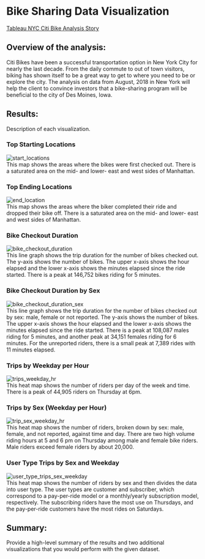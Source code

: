 # Bike Sharing Data Visualization

<a href='https://public.tableau.com/app/profile/vienna.rynerson/viz/NYCCitiBikeAnalysis_16569108498070/NYCCitiBike'>Tableau NYC Citi Bike Analysis Story</a>

## Overview of the analysis: 

Citi Bikes have been a successful transportation option in New York City for nearly the last decade. From the daily commute to out of town visitors, biking has shown itself to be a great way to get to where you need to be or explore the city. The analysis on data from August, 2018 in New York will help the client to convince investors that a bike-sharing program will be beneficial to the city of Des Moines, Iowa. 

## Results: 
Description of each visualization.

### Top Starting Locations

![start_locations](https://user-images.githubusercontent.com/98570777/177094832-798c6cf0-8d86-4d73-b4db-7b00f8fc3718.png)
</br>
This map shows the areas where the bikes were first checked out. There is a saturated area on the mid- and lower- east and west sides of Manhattan.

### Top Ending Locations

![end_location](https://user-images.githubusercontent.com/98570777/177095041-a2d11439-db28-4a37-81d1-7f2001c07d9a.png)
</br>
This map shows the areas where the biker completed their ride and dropped their bike off. There is a saturated area on the mid- and lower- east and west sides of Manhattan.

### Bike Checkout Duration

![bike_checkout_duration](https://user-images.githubusercontent.com/98570777/177095082-722939b5-ecf5-4df4-b599-6024aaaa4bdd.png)
</br>
This line graph shows the trip duration for the number of bikes checked out. The y-axis shows the number of bikes. The upper x-axis shows the hour elapsed and the lower x-axis shows the minutes elapsed since the ride started. There is a peak at 146,752 bikes riding for 5 minutes.

### Bike Checkout Duration by Sex

![bike_checkout_duration_sex](https://user-images.githubusercontent.com/98570777/177095172-36e7aebe-f123-45e8-9e77-eb9d0e4ce2bb.png)
</br>
This line graph shows the trip duration for the number of bikes checked out by sex: male, female or not reported. The y-axis shows the number of bikes. The upper x-axis shows the hour elapsed and the lower x-axis shows the minutes elapsed since the ride started. There is a peak at 108,087 males riding for 5 minutes, and another peak at 34,151 females riding for 6 minutes. For the unreported riders, there is a small peak at 7,389 rides with 11 minutes elapsed.

### Trips by Weekday per Hour

![trips_weekday_hr](https://user-images.githubusercontent.com/98570777/177095262-8fd4e416-4a69-46fb-b2fd-d1fe19e32dcb.png)
</br>
This heat map shows the number of riders per day of the week and time. There is a peak of 44,905 riders on Thursday at 6pm.

### Trips by Sex (Weekday per Hour)

![trip_sex_weekday_hr](https://user-images.githubusercontent.com/98570777/177096062-7e863e5b-dea7-4dcb-98cd-3b27db15727d.png)
</br>
This heat map shows the number of riders, broken down by sex: male, female, and not reported, against time and day. There are two high volume riding hours at 5 and 6 pm on Thursday among male and female bike riders. Male riders exceed female riders by about 20,000.  

### User Type Trips by Sex and Weekday

![user_type_trips_sex_weekday](https://user-images.githubusercontent.com/98570777/177095426-e7b5a5d8-dc47-44f3-ad8a-17223de0a559.png)
</br>
This heat map shows the number of riders by sex and then divides the data into user type. The user types are customer and subscriber, which correspond to a pay-per-ride model or a monthly/yearly subscription model, respectively. The subscribing riders have the most use on Thursdays, and the pay-per-ride customers have the most rides on Saturdays.

## Summary: 
Provide a high-level summary of the results and two additional visualizations that you would perform with the given dataset.
